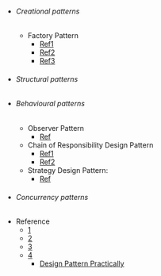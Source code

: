 - ###### Creational patterns
    - Factory Pattern
      - [Ref1](https://www.youtube.com/watch?v=Bhh9rIMLdF0)
      - [Ref2]( https://www.youtube.com/watch?v=q9p-E19JFlA&list=PLmCsXDGbJHdjuUze0StiXHaA9StwfhYEi&index=2)
      - [Ref3]( https://www.youtube.com/watch?v=ub0DXaeV6hA&list=PLF206E906175C7E07&index=5)
- ###### Structural patterns
- ###### Behavioural patterns
  - Observer Pattern
    - [Ref](https://www.youtube.com/watch?v=rWvXJo3OAzs&list=PL0912A06FFE3402EC)
  - Chain of Responsibility Design Pattern
    - [Ref1](https://www.youtube.com/watch?v=jDX6x8qmjbA&list=PLF206E906175C7E07&index=22)
    - [Ref2](https://www.youtube.com/watch?v=BsuhLJb6vo0)
  - Strategy Design Pattern:
      - [Ref](https://www.youtube.com/watch?v=-NCgRD9-C6o&index=3&list=PLF206E906175C7E07)
- ###### Concurrency patterns
- Reference
  - [1](http://webpro.github.io/programming-principles/)
  - [2](https://en.wikipedia.org/wiki/Software_design_pattern)
  - [3](http://java-design-patterns.com/patterns/)
  - [4](https://www.youtube.com/watch?v=vNHpsC5ng_E&list=PLF206E906175C7E07)
    - [Design Pattern Practically]( https://www.youtube.com/embed/YDobmucohqk)
